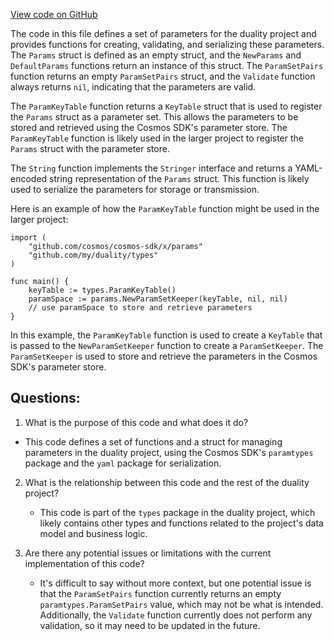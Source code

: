 [View code on GitHub](https://github.com/duality-labs/duality/mev/types/params.go)

The code in this file defines a set of parameters for the duality project and provides functions for creating, validating, and serializing these parameters. The `Params` struct is defined as an empty struct, and the `NewParams` and `DefaultParams` functions return an instance of this struct. The `ParamSetPairs` function returns an empty `ParamSetPairs` struct, and the `Validate` function always returns `nil`, indicating that the parameters are valid.

The `ParamKeyTable` function returns a `KeyTable` struct that is used to register the `Params` struct as a parameter set. This allows the parameters to be stored and retrieved using the Cosmos SDK's parameter store. The `ParamKeyTable` function is likely used in the larger project to register the `Params` struct with the parameter store.

The `String` function implements the `Stringer` interface and returns a YAML-encoded string representation of the `Params` struct. This function is likely used to serialize the parameters for storage or transmission.

Here is an example of how the `ParamKeyTable` function might be used in the larger project:

```
import (
    "github.com/cosmos/cosmos-sdk/x/params"
    "github.com/my/duality/types"
)

func main() {
    keyTable := types.ParamKeyTable()
    paramSpace := params.NewParamSetKeeper(keyTable, nil, nil)
    // use paramSpace to store and retrieve parameters
}
```

In this example, the `ParamKeyTable` function is used to create a `KeyTable` that is passed to the `NewParamSetKeeper` function to create a `ParamSetKeeper`. The `ParamSetKeeper` is used to store and retrieve the parameters in the Cosmos SDK's parameter store.
## Questions: 
 1. What is the purpose of this code and what does it do?
   - This code defines a set of functions and a struct for managing parameters in the duality project, using the Cosmos SDK's `paramtypes` package and the `yaml` package for serialization.

2. What is the relationship between this code and the rest of the duality project?
   - This code is part of the `types` package in the duality project, which likely contains other types and functions related to the project's data model and business logic.

3. Are there any potential issues or limitations with the current implementation of this code?
   - It's difficult to say without more context, but one potential issue is that the `ParamSetPairs` function currently returns an empty `paramtypes.ParamSetPairs` value, which may not be what is intended. Additionally, the `Validate` function currently does not perform any validation, so it may need to be updated in the future.